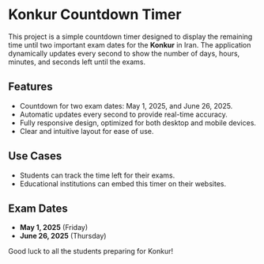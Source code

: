# Konkur Countdown Timer

This project is a simple countdown timer designed to display the remaining time until two important exam dates for the **Konkur** in Iran. The application dynamically updates every second to show the number of days, hours, minutes, and seconds left until the exams.

## Features
- Countdown for two exam dates: May 1, 2025, and June 26, 2025.
- Automatic updates every second to provide real-time accuracy.
- Fully responsive design, optimized for both desktop and mobile devices.
- Clear and intuitive layout for ease of use.

## Use Cases
- Students can track the time left for their exams.
- Educational institutions can embed this timer on their websites.

## Exam Dates
- **May 1, 2025** (Friday)
- **June 26, 2025** (Thursday)

Good luck to all the students preparing for Konkur!
